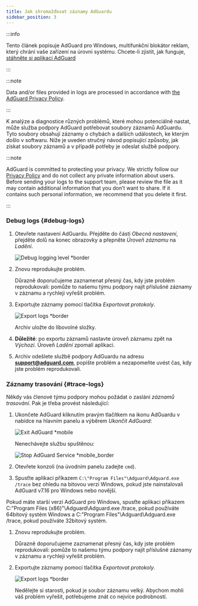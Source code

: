 ```yaml
---
title: Jak shromažďovat záznamy AdGuardu
sidebar_position: 3
---
```


:::info

Tento článek popisuje AdGuard pro Windows, multifunkční blokátor reklam, který chrání vaše zařízení na úrovni systému. Chcete-li zjistit, jak funguje, [stáhněte si aplikaci AdGuard](https://agrd.io/download-kb-adblock)

:::

:::note

Data and/or files provided in logs are processed in accordance with [the AdGuard Privacy Policy](https://adguard.com/en/privacy.html).

:::

K analýze a diagnostice různých problémů, které mohou potenciálně nastat, může služba podpory AdGuard potřebovat soubory záznamů AdGuardu. Tyto soubory obsahují záznamy o chybách a dalších událostech, ke kterým došlo v softwaru. Níže je uveden stručný návod popisující způsoby, jak získat soubory záznamů a v případě potřeby je odeslat službě podpory.

:::note

AdGuard is committed to protecting your privacy. We strictly follow our [Privacy Policy](https://adguard.com/privacy/windows.html) and do not collect any private information about users. Before sending your logs to the support team, please review the file as it may contain additional information that you don’t want to share. If it contains such personal information, we recommend that you delete it first.

:::

### Debug logs {#debug-logs}

1. Otevřete nastavení AdGuardu. Přejděte do části *Obecná nastavení*, přejděte dolů na konec obrazovky a přepněte *Úroveň záznamu* na *Ladění*.

    ![Debug logging level *border](https://cdn.adtidy.org/content/kb/ad_blocker/windows/solving-problems/adg-logs-1.png)

1. Znovu reprodukujte problém.

    Důrazně doporučujeme zaznamenat přesný čas, kdy jste problém reprodukovali: pomůže to našemu týmu podpory najít příslušné záznamy v záznamu a rychleji vyřešit problém.

1. Exportujte záznamy pomocí tlačítka *Exportovat protokoly*.

    ![Export logs *border](https://cdn.adtidy.org/content/kb/ad_blocker/windows/solving-problems/adg-logs-2.png)

    Archiv uložte do libovolné složky.

1. **Důležité**: po exportu záznamů nastavte úroveň záznamu zpět na *Výchozí*. Úroveň *Ladění* zpomalí aplikaci.

1. Archiv odešlete službě podpory AdGuardu na adresu **support@adguard.com**, popište problém a nezapomeňte uvést čas, kdy jste problém reprodukovali.

### Záznamy trasování {#trace-logs}

Někdy vás členové týmu podpory mohou požádat o zaslání *záznamů trasování*. Pak je třeba provést následující:

1. Ukončete AdGuard kliknutím pravým tlačítkem na ikonu AdGuardu v nabídce na hlavním panelu a výběrem *Ukončit AdGuard*:

    ![Exit AdGuard *mobile](https://cdn.adtidy.org/content/kb/ad_blocker/windows/solving-problems/adg-logs-3.png)

    Nenechávejte službu spuštěnou:

    ![Stop AdGuard Service *mobile_border](https://cdn.adtidy.org/public/Adguard/kb/newscreenshots/En/eng_logs_4.png)

1. Otevřete konzoli (na úvodním panelu zadejte `cmd`).

1. Spusťte aplikaci příkazem `C:\"Program Files"\Adguard\Adguard.exe /trace` bez ohledu na bitovou verzi Windows, pokud jste nainstalovali AdGuard v7.16 pro Windows nebo novější.

Pokud máte starší verzi AdGuard pro Windows, spusťte aplikaci příkazem C:\"Program Files (x86)"\Adguard\Adguard.exe /trace, pokud používáte 64bitový systém Windows a C:\"Program Files"\Adguard\Adguard.exe /trace, pokud používáte 32bitový systém.

1. Znovu reprodukujte problém.

    Důrazně doporučujeme zaznamenat přesný čas, kdy jste problém reprodukovali: pomůže to našemu týmu podpory najít příslušné záznamy v záznamu a rychleji vyřešit problém.

1. Exportujte záznamy pomocí tlačítka *Exportovat protokoly*.

    ![Export logs *border](https://cdn.adtidy.org/content/kb/ad_blocker/windows/solving-problems/adg-logs-2.png)

    Nedělejte si starosti, pokud je soubor záznamu velký. Abychom mohli váš problém vyřešit, potřebujeme znát co nejvíce podrobností.
